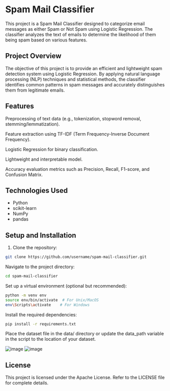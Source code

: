 # Spam Mail Classifier
This project is a Spam Mail Classifier designed to categorize email messages as either Spam or Not Spam using Logistic Regression. The classifier analyzes the text of emails to determine the likelihood of them being spam based on various features.

## Project Overview

The objective of this project is to provide an efficient and lightweight spam detection system using Logistic Regression. By applying natural language processing (NLP) techniques and statistical methods, the classifier identifies common patterns in spam messages and accurately distinguishes them from legitimate emails.

## Features

Preprocessing of text data (e.g., tokenization, stopword removal, stemming/lemmatization).

Feature extraction using TF-IDF (Term Frequency-Inverse Document Frequency).

Logistic Regression for binary classification.

Lightweight and interpretable model.

Accuracy evaluation metrics such as Precision, Recall, F1-score, and Confusion Matrix.

## Technologies Used
<ul>
<li>Python</li>

<li>scikit-learn</li>

<li>NumPy</li>

<li>pandas</li>
</ul>

## Setup and Installation

1. Clone the repository:
```bash
git clone https://github.com/username/spam-mail-classifier.git
```
Navigate to the project directory:
```bash
cd spam-mail-classifier
```
Set up a virtual environment (optional but recommended):
```bash
python -m venv env
source env/bin/activate  # For Unix/MacOS
env\Scripts\activate    # For Windows
```

Install the required dependencies:
```bash
pip install -r requirements.txt
```
Place the dataset file in the data/ directory or update the data_path variable in the script to the location of your dataset.

![image](https://github.com/user-attachments/assets/cdac64dc-b0f7-419a-bc0a-193a53bb4ced)
![image](https://github.com/user-attachments/assets/ec5ef8fb-8fa4-45eb-8be2-b885de485280)

## License

This project is licensed under the Apache License. Refer to the LICENSE file for complete details.
